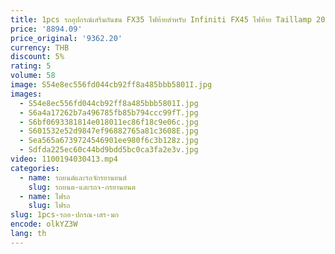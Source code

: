```yaml
---
title: 1pcs รถอุปกรณ์เสริมกันชน FX35 ไฟท้ายสําหรับ Infiniti FX45 ไฟท้าย Taillamp 2003 ~ 2008y สําหรับ Infiniti FX45 หมอกโคมไฟ
price: '8894.09'
price_original: '9362.20'
currency: THB
discount: 5%
rating: 5
volume: 58
image: S54e8ec556fd044cb92ff8a485bbb5801I.jpg
images:
  - S54e8ec556fd044cb92ff8a485bbb5801I.jpg
  - S6a4a17262b7a496785fb85b794ccc99fT.jpg
  - S6bf0693381814e018011ec86f18c9e06c.jpg
  - S601532e52d9847ef96882765a81c3608E.jpg
  - Sea565a6739724546901ee980f6c3b128z.jpg
  - Sdfda225ec60c44bd9bdd5bc0ca3fa2e3v.jpg
video: 1100194030413.mp4
categories:
  - name: รถยนต์และรถจักรยานยนต์
    slug: รถยนต-และรถจ-กรยานยนต
  - name: ไฟรถ
    slug: ไฟรถ
slug: 1pcs-รถอ-ปกรณ-เสร-มก
encode: olkYZ3W
lang: th
---
```

  